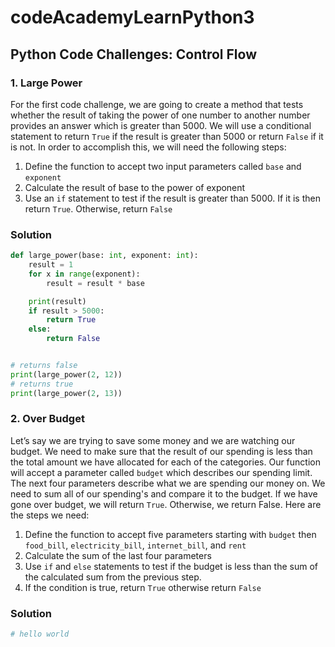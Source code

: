 # codeAcademyLearnPython3
## Python Code Challenges: Control Flow
### 1. Large Power
For the first code challenge, we are going to create a method that tests whether the result of taking the power of one
number to another number provides an answer which is greater than 5000. We will use a conditional statement to return
`True` if the result is greater than 5000 or return `False` if it is not. In order to accomplish this, we will need the
following steps:
1. Define the function to accept two input parameters called `base` and `exponent`
2. Calculate the result of base to the power of exponent
3. Use an `if` statement to test if the result is greater than 5000. If it is then return `True`. Otherwise, return `False`

### Solution
```python
def large_power(base: int, exponent: int):
    result = 1
    for x in range(exponent):
        result = result * base

    print(result)
    if result > 5000:
        return True
    else:
        return False


# returns false
print(large_power(2, 12))
# returns true
print(large_power(2, 13))
```
### 2. Over Budget
Let’s say we are trying to save some money and we are watching our budget. We need to make sure that the result of our
spending is less than the total amount we have allocated for each of the categories. Our function will accept a
parameter called `budget` which describes our spending limit. The next four parameters describe what we are spending our
money on. We need to sum all of our spending's and compare it to the budget. If we have gone over budget, we will return
`True`. Otherwise, we return False. Here are the steps we need:
1. Define the function to accept five parameters starting with `budget` then `food_bill`, `electricity_bill`, `internet_bill`, and `rent`
2. Calculate the sum of the last four parameters
3. Use `if` and `else` statements to test if the budget is less than the sum of the calculated sum from the previous step.
4. If the condition is true, return `True` otherwise return `False`

### Solution
```python
# hello world
```